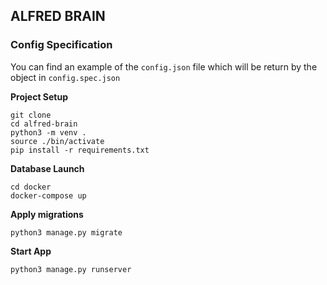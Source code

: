 ## ALFRED BRAIN

### Config Specification

You can find an example of the `config.json` file which will be return by the object in `config.spec.json`

__Project Setup__
```
git clone
cd alfred-brain
python3 -m venv .
source ./bin/activate
pip install -r requirements.txt
```

__Database Launch__
```
cd docker
docker-compose up
```

__Apply migrations__
```
python3 manage.py migrate
```

__Start App__
```
python3 manage.py runserver
```